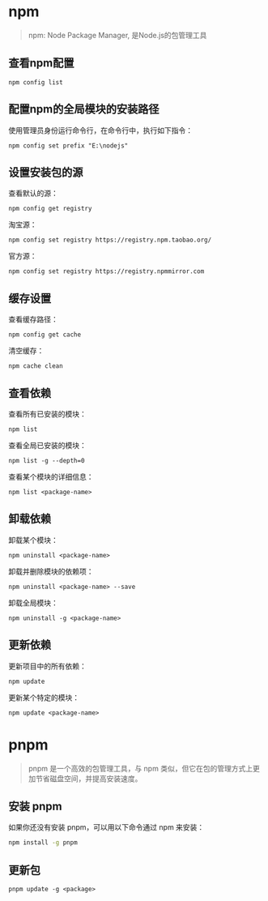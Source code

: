 # npm

> npm: Node Package Manager, 是Node.js的包管理工具

## 查看npm配置

```
npm config list
```

## 配置npm的全局模块的安装路径

使用管理员身份运行命令行，在命令行中，执行如下指令：

```
npm config set prefix "E:\nodejs"
```

## 设置安装包的源

查看默认的源：

```
npm config get registry
```

淘宝源：

```
npm config set registry https://registry.npm.taobao.org/
```

官方源：

```
npm config set registry https://registry.npmmirror.com
```

## 缓存设置

查看缓存路径：

```
npm config get cache
```

清空缓存：

```
npm cache clean
```

## 查看依赖

查看所有已安装的模块：

```
npm list
```

查看全局已安装的模块：

```
npm list -g --depth=0
```

查看某个模块的详细信息：

```
npm list <package-name>
```

## 卸载依赖

卸载某个模块：

```
npm uninstall <package-name>
````

卸载并删除模块的依赖项：

```
npm uninstall <package-name> --save
```

卸载全局模块：

```
npm uninstall -g <package-name>
```

## 更新依赖

更新项目中的所有依赖：

```
npm update
```

更新某个特定的模块：

```
npm update <package-name>
```

# pnpm

> pnpm 是一个高效的包管理工具，与 npm 类似，但它在包的管理方式上更加节省磁盘空间，并提高安装速度。

## 安装 pnpm

如果你还没有安装 pnpm，可以用以下命令通过 npm 来安装：

```bash
npm install -g pnpm
```

## 更新包

```
pnpm update -g <package>
```

